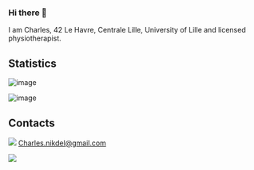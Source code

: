 ### Hi there 👋

I am Charles, 42 Le Havre, Centrale Lille, University of Lille and licensed physiotherapist.

## Statistics

![image](https://github-readme-stats.vercel.app/api/top-langs/?username=charlesnkdl)

![image](https://github-profile-summary-cards.vercel.app/api/cards/profile-details?username=charlesnkdl&theme=default)

## Contacts

<img src="https://img.shields.io/badge/Gmail-D14836?style=for-the-badge&logo=gmail&logoColor=white" /> Charles.nikdel@gmail.com


<img src="https://hits.seeyoufarm.com/api/count/incr/badge.svg?url=https%3A%2F%2Fgithub.com%2FCharlesNkdl1212%2Fhit-counter" />

<!--
**CharlesNkdl/CharlesNkdl** is a ✨ _special_ ✨ repository because its `README.md` (this file) appears on your GitHub profile.

Here are some ideas to get you started:

- 🔭 I’m currently working on ...
- 🌱 I’m currently learning ...
- 👯 I’m looking to collaborate on ...
- 🤔 I’m looking for help with ...
- 💬 Ask me about ...
- 📫 How to reach me: ...
- 😄 Pronouns: ...
- ⚡ Fun fact: ...
-->
